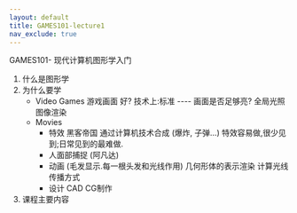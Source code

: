 ```yaml
---
layout: default
title: GAMES101-lecture1
nav_exclude: true
---
```


GAMES101- 现代计算机图形学入门

1.   什么是图形学
2.   为什么要学
     -   Video Games  游戏画面 好? 技术上:标准 ----  画面是否足够亮? 全局光照 图像渲染 
     -   Movies 
         -   特效 黑客帝国 通过计算机技术合成 (爆炸, 子弹...) 特效容易做,很少见到;日常见到的最难做.
         -   人面部捕捉 (阿凡达) 
         -   动画 (毛发显示.每一根头发和光线作用) 几何形体的表示渲染 计算光线传播方式
         -   设计 CAD CG制作
3.   课程主要内容

